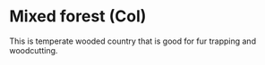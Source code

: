 # Mixed forest (Col)

This is temperate wooded country that is good for fur trapping and woodcutting.